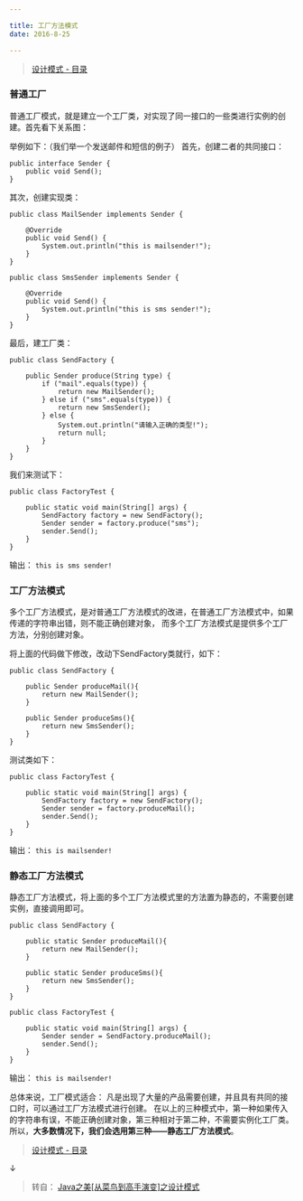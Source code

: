 ```yaml
---

title: 工厂方法模式
date: 2016-8-25

---
```


> [设计模式 - 目录](../2016-08-24-design-pattern/index.html)



### 普通工厂

普通工厂模式，就是建立一个工厂类，对实现了同一接口的一些类进行实例的创建。首先看下关系图：

举例如下：（我们举一个发送邮件和短信的例子）
首先，创建二者的共同接口：

```
public interface Sender {  
    public void Send();  
}  
```

其次，创建实现类：

```
public class MailSender implements Sender {  

    @Override  
    public void Send() {  
        System.out.println("this is mailsender!");  
    }  
}  
```

```
public class SmsSender implements Sender {  
  
    @Override  
    public void Send() {  
        System.out.println("this is sms sender!");  
    }  
}  
```


最后，建工厂类：

```
public class SendFactory {  
  
    public Sender produce(String type) {  
        if ("mail".equals(type)) {  
            return new MailSender();  
        } else if ("sms".equals(type)) {  
            return new SmsSender();  
        } else {  
            System.out.println("请输入正确的类型!");  
            return null;  
        }  
    }  
}  
```

我们来测试下：

```
public class FactoryTest {  
  
    public static void main(String[] args) {  
        SendFactory factory = new SendFactory();  
        Sender sender = factory.produce("sms");  
        sender.Send();  
    }  
}  
```
输出：
`this is sms sender!`


### 工厂方法模式

多个工厂方法模式，是对普通工厂方法模式的改进，在普通工厂方法模式中，如果传递的字符串出错，则不能正确创建对象，
而多个工厂方法模式是提供多个工厂方法，分别创建对象。

将上面的代码做下修改，改动下SendFactory类就行，如下：

```
public class SendFactory {  
      
    public Sender produceMail(){  
        return new MailSender();  
    }  
      
    public Sender produceSms(){  
        return new SmsSender();  
    }  
}  
```

测试类如下：

```
public class FactoryTest {  
  
    public static void main(String[] args) {  
        SendFactory factory = new SendFactory();  
        Sender sender = factory.produceMail();  
        sender.Send();  
    }  
}  
```
输出：
`this is mailsender!`


### 静态工厂方法模式

静态工厂方法模式，将上面的多个工厂方法模式里的方法置为静态的，不需要创建实例，直接调用即可。

```
public class SendFactory {  
      
    public static Sender produceMail(){  
        return new MailSender();  
    }  
      
    public static Sender produceSms(){  
        return new SmsSender();  
    }  
}  
```

```
public class FactoryTest {  
  
    public static void main(String[] args) {      
        Sender sender = SendFactory.produceMail();  
        sender.Send();  
    }  
}  
```

输出：
`this is mailsender!`


总体来说，工厂模式适合：
凡是出现了大量的产品需要创建，并且具有共同的接口时，可以通过工厂方法模式进行创建。
在以上的三种模式中，第一种如果传入的字符串有误，不能正确创建对象，第三种相对于第二种，不需要实例化工厂类。
所以，**大多数情况下，我们会选用第三种——静态工厂方法模式**。



> [设计模式 - 目录](../2016-08-24-design-pattern/index.html)


↓

> 转自： [Java之美[从菜鸟到高手演变]之设计模式](http://blog.csdn.net/zhangerqing/article/details/8194653) 